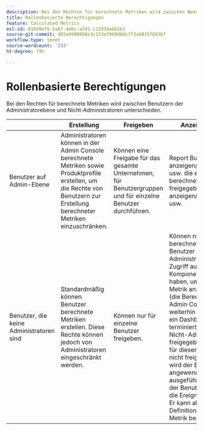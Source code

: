 ```yaml
---
description: Bei den Rechten für berechnete Metriken wird zwischen Benutzern der Administratorebene und Nicht-Administratoren unterschieden.
title: Rollenbasierte Berechtigungen
feature: Calculated Metrics
exl-id: 018d9ef5-5a6f-4ebc-a241-c1291ba6b561
source-git-commit: d85e6990998e3c153ef969d8dc7f3a4835f683bf
workflow-type: tm+mt
source-wordcount: '233'
ht-degree: 79%

---
```


# Rollenbasierte Berechtigungen

Bei den Rechten für berechnete Metriken wird zwischen Benutzern der Administratorebene und Nicht-Administratoren unterschieden.

|  | Erstellung | Freigeben | Anzeigen/Verwalten | Genehmigen | Übernehmen |
|--- |--- |--- |--- |--- |--- |
| Benutzer auf Admin-Ebene | Administratoren können in der Admin Console berechnete Metriken sowie Produktprofile erstellen, um die Rechte von Benutzern zur Erstellung berechneter Metriken einzuschränken. | Können eine Freigabe für das gesamte Unternehmen, für Benutzergruppen und für einzelne Benutzer durchführen. | Report Builder: Kann anzeigen/bearbeiten/löschen usw. die eigenen berechneten sowie die freigegeben Metriken anzeigen/bearbeiten/löschen usw. | Können berechnete Metriken als autorisiert genehmigen. | Können beliebige berechnete Metriken innerhalb der gesamten Organisation anwenden. |
| Benutzer, die keine Administratoren sind | Standardmäßig können Benutzer berechnete Metriken erstellen. Diese Rechte können jedoch von Administratoren eingeschränkt werden. | Können nur für einzelne Benutzer freigeben. | Können nur Nur ihre eigenen berechneten Metriken. Benutzer ohne Administratorrechte müssen Zugriff auf alle Komponentenereignisse haben, um eine freigegebene Metrik anzeigen zu können (die Berechtigungen in der Admin Console werden weiterhin erzwungen).  Wenn ein Dashboard oder ein terminierter Bericht für einen Nicht-Administrator freigegeben wird, die Metrik für diesen Benutzer aber nicht freigegeben wurde, wird der Bericht mit angewendeter Metrik ausgeführt (vorausgesetzt, der Benutzer ist berechtigt, die Ereignisse anzuzeigen). Er kann allerdings nicht die Definition anzeigen oder die Metrik bearbeiten. | Können ausschließlich genehmigte berechnete Metriken nutzen. Können keine Metriken als genehmigt markieren. | Können ihre eigenen berechneten Metriken und Segmente, die für sie freigegeben wurden, anwenden. |
